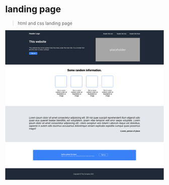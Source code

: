 # landing page
> html and css landing page

<div align="center">
<img src="images/screenshot.png">
</div>

